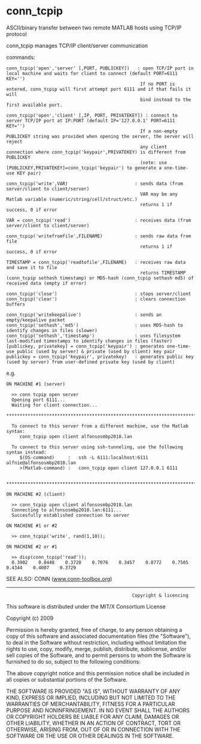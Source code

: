 # conn_tcpip
ASCII/binary transfer between two remote MATLAB hosts using TCP/IP protocol



  conn_tcpip manages TCP/IP client/server communication
 
  commands:
  
    conn_tcpip('open','server' [,PORT, PUBLICKEY])   : open TCP/IP port in local machine and waits for client to connect (default PORT=6111 KEY='')
                                                      If no PORT is entered, conn_tcpip will first attempt port 6111 and if that fails it will
                                                      bind instead to the first available port. 
 
    conn_tcpip('open','client' [,IP, PORT, PRIVATEKEY]) : connect to server TCP/IP port at IP:PORT (default IP='127.0.0.1' PORT=6111 KEY='')
                                                      If a non-empty PUBLICKEY string was provided when opening the server, the server will reject 
                                                      any client connection where conn_tcpip('keypair',PRIVATEKEY) is different from PUBLICKEY
                                                      (note: use [PUBLICKEY,PRIVATEKEY]=conn_tcpip('keypair') to generate a one-time-use KEY pair)
 
    conn_tcpip('write',VAR)                         : sends data (from server/client to client/server)
                                                      VAR may be any Matlab variable (numeric/string/cell/struct/etc.)
                                                      returns 1 if success, 0 if error
 
    VAR = conn_tcpip('read')                        : receives data (from server/client to client/server)
 
    conn_tcpip('writefromfile',FILENAME)            : sends raw data from file 
                                                      returns 1 if success, 0 if error
 
    TIMESTAMP = conn_tcpip('readtofile',FILENAME)   : receives raw data and save it to file 
                                                      returns TIMESTAMP (conn_tcpip sethash timestamp) or MD5-hash (conn_tcpip sethash md5) of received data (empty if error)
 
    conn_tcpip('close')                             : stops server/client
    conn_tcpip('clear')                             : clears connection buffers
 
    conn_tcpip('writekeepalive')                    : sends an empty/keepalive packet
    conn_tcpip('sethash','md5')                     : uses MD5-hash to identify changes in files (slower)
    conn_tcpip('sethash','timestamp')               : uses filesystem last-modified timestamps to identify changes in files (faster)
    [publickey, privatekey] = conn_tcpip('keypair') : generates one-time-use public (used by server) & private (used by client) key pair
    publickey = conn_tcpip('keypair', privatekey)   : generates public key (used by server) from user-defined private key (used by client)
 
  e.g.
 
    ON MACHINE #1 (server)
 
      >> conn tcpip open server
      Opening port 6111...
      Waiting for client connection...
      *************************************************************************************************************
  
      To connect to this server from a different machine, use the Matlab syntax:
         conn_tcpip open client alfonsosmbp2018.lan
  
      To connect to this server using ssh-tunneling, use the following syntax instead:
         $(OS-command)     :   ssh -L 6111:localhost:6111 alfnie@alfonsosmbp2018.lan
         >(Matlab-command) :   conn_tcpip open client 127.0.0.1 6111
  
      *************************************************************************************************************
 
    ON MACHINE #2 (client)
 
      >> conn_tcpip open client alfonsosmbp2018.lan
      Connecting to alfonsosmbp2018.lan:6111...
      Succesfully established connection to server
 
    ON MACHINE #1 or #2
    
      >> conn_tcpip('write', rand(1,10));
 
    ON MACHINE #2 or #1
    
      >> disp(conn_tcpip('read'));
      0.3902    0.8448    0.3720    0.7076    0.3457    0.8772    0.7505    0.4344    0.4007    0.3729
      
      
SEE ALSO: CONN (www.conn-toolbox.org)

_______________________________________________________________________
                                                   Copyright & licencing
This software is distributed under the MIT/X Consortium License

Copyright (c) 2009

Permission is hereby granted, free of charge, to any person obtaining a copy
of this software and associated documentation files (the "Software"), to deal
in the Software without restriction, including without limitation the rights
to use, copy, modify, merge, publish, distribute, sublicense, and/or sell
copies of the Software, and to permit persons to whom the Software is
furnished to do so, subject to the following conditions:

The above copyright notice and this permission notice shall be included in
all copies or substantial portions of the Software.

THE SOFTWARE IS PROVIDED "AS IS", WITHOUT WARRANTY OF ANY KIND, EXPRESS OR
IMPLIED, INCLUDING BUT NOT LIMITED TO THE WARRANTIES OF MERCHANTABILITY,
FITNESS FOR A PARTICULAR PURPOSE AND NONINFRINGEMENT. IN NO EVENT SHALL THE
AUTHORS OR COPYRIGHT HOLDERS BE LIABLE FOR ANY CLAIM, DAMAGES OR OTHER
LIABILITY, WHETHER IN AN ACTION OF CONTRACT, TORT OR OTHERWISE, ARISING FROM,
OUT OF OR IN CONNECTION WITH THE SOFTWARE OR THE USE OR OTHER DEALINGS IN
THE SOFTWARE.


